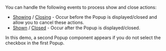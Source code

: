 You can handle the following events to process show and close actions:
-	[Showing](https://docs.devexpress.com/Blazor/DevExpress.Blazor.DxPopupBase.Showing) / [Closing](https://docs.devexpress.com/Blazor/DevExpress.Blazor.DxPopupBase.Closing) - Occur before the Popup is displayed/closed and allow you to cancel these actions.
-	[Shown](https://docs.devexpress.com/Blazor/DevExpress.Blazor.DxPopupBase.Shown) /  [Closed](https://docs.devexpress.com/Blazor/DevExpress.Blazor.DxPopupBase.Closed) - Occur after the Popup is displayed/closed.

In this demo, a second Popup component appears if you do not select the checkbox in the first Popup.
